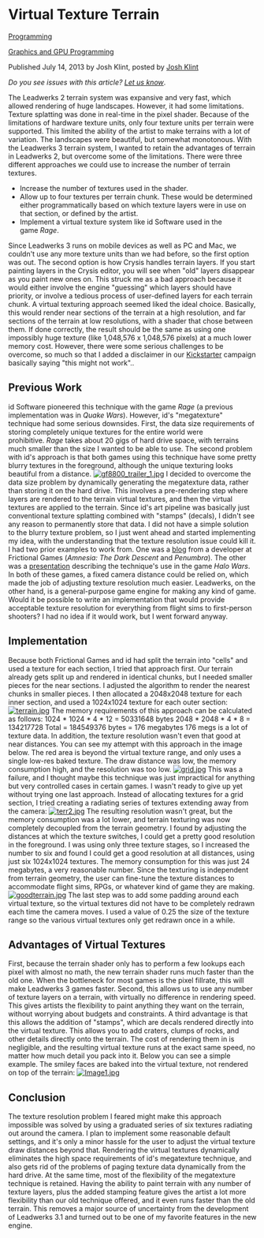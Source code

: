 # Virtual Texture Terrain

[Programming](https://www.gamedev.net/tutorials/programming)

[Graphics and GPU Programming](https://www.gamedev.net/tutorials/programming/graphics)

Published July 14, 2013 by Josh Klint, posted by [Josh Klint](https://www.gamedev.net/josh-klint)

_Do you see issues with this article? [Let us know](mailto:support@gamedev.net)_.

The Leadwerks 2 terrain system was expansive and very fast, which allowed rendering of huge landscapes. However, it had some limitations. Texture splatting was done in real-time in the pixel shader. Because of the limitations of hardware texture units, only four texture units per terrain were supported. This limited the ability of the artist to make terrains with a lot of variation. The landscapes were beautiful, but somewhat monotonous. With the Leadwerks 3 terrain system, I wanted to retain the advantages of terrain in Leadwerks 2, but overcome some of the limitations. There were three different approaches we could use to increase the number of terrain textures.

-   Increase the number of textures used in the shader.
-   Allow up to four textures per terrain chunk. These would be determined either programmatically based on which texture layers were in use on that section, or defined by the artist.
-   Implement a virtual texture system like id Software used in the game _Rage_.

Since Leadwerks 3 runs on mobile devices as well as PC and Mac, we couldn't use any more texture units than we had before, so the first option was out. The second option is how Crysis handles terrain layers. If you start painting layers in the Crysis editor, you will see when "old" layers disappear as you paint new ones on. This struck me as a bad approach because it would either involve the engine "guessing" which layers should have priority, or involve a tedious process of user-defined layers for each terrain chunk. A virtual texturing approach seemed liked the ideal choice. Basically, this would render near sections of the terrain at a high resolution, and far sections of the terrain at low resolutions, with a shader that chose between them. If done correctly, the result should be the same as using one impossibly huge texture (like 1,048,576 x 1,048,576 pixels) at a much lower memory cost. However, there were some serious challenges to be overcome, so much so that I added a disclaimer in our [Kickstarter](http://www.kickstarter.com/projects/1937035674/leadwerks-build-linux-games-on-linux) campaign basically saying "this might not work"..

## Previous Work

id Software pioneered this technique with the game _Rage_ (a previous implementation was in _Quake Wars_). However, id's "megatexture" technique had some serious downsides. First, the data size requirements of storing completely unique textures for the entire world were prohibitive. _Rage_ takes about 20 gigs of hard drive space, with terrains much smaller than the size I wanted to be able to use. The second problem with id's approach is that both games using this technique have some pretty blurry textures in the foreground, although the unique texturing looks beautiful from a distance. [![gf8800_trailer_1.jpg](https://uploads.gamedev.net/monthly_07_2013/ccs-177507-0-26333700-1373311408.jpg)](https://uploads.gamedev.net/monthly_07_2013/ccs-177507-0-26333700-1373311408.jpg) I decided to overcome the data size problem by dynamically generating the megatexture data, rather than storing it on the hard drive. This involves a pre-rendering step where layers are rendered to the terrain virtual textures, and then the virtual textures are applied to the terrain. Since id's art pipeline was basically just conventional texture splatting combined with "stamps" (decals), I didn't see any reason to permanently store that data. I did not have a simple solution to the blurry texture problem, so I just went ahead and started implementing my idea, with the understanding that the texture resolution issue could kill it. I had two prior examples to work from. One was a [blog](http://frictionalgames.blogspot.com/2010/11/tech-feature-terrain-textures.html) from a developer at Frictional Games (_Amnesia: The Dark Descent_ and _Penumbra_). The other was a [presentation](http://www.gdcvault.com/play/1277/HALO-WARS-The-Terrain-of) describing the technique's use in the game _Halo Wars_. In both of these games, a fixed camera distance could be relied on, which made the job of adjusting texture resolution much easier. Leadwerks, on the other hand, is a general-purpose game engine for making any kind of game. Would it be possible to write an implementation that would provide acceptable texture resolution for everything from flight sims to first-person shooters? I had no idea if it would work, but I went forward anyway.

## Implementation

Because both Frictional Games and id had split the terrain into "cells" and used a texture for each section, I tried that approach first. Our terrain already gets split up and rendered in identical chunks, but I needed smaller pieces for the near sections. I adjusted the algorithm to render the nearest chunks in smaller pieces. I then allocated a 2048x2048 texture for each inner section, and used a 1024x1024 texture for each outer section: [![terrain.jpg](https://uploads.gamedev.net/monthly_07_2013/ccs-177507-0-73346200-1373311446.jpg)](https://uploads.gamedev.net/monthly_07_2013/ccs-177507-0-73346200-1373311446.jpg) The memory requirements of this approach can be calculated as follows: 1024 * 1024 * 4 * 12 = 50331648 bytes 2048 * 2048 * 4 * 8 = 134217728 Total = 184549376 bytes = 176 megabytes 176 megs is a lot of texture data. In addition, the texture resolution wasn't even that good at near distances. You can see my attempt with this approach in the image below. The red area is beyond the virtual texture range, and only uses a single low-res baked texture. The draw distance was low, the memory consumption high, and the resolution was too low. [![grid.jpg](https://uploads.gamedev.net/monthly_07_2013/ccs-177507-0-06942000-1373311501.jpg)](https://uploads.gamedev.net/monthly_07_2013/ccs-177507-0-06942000-1373311501.jpg) This was a failure, and I thought maybe this technique was just impractical for anything but very controlled cases in certain games. I wasn't ready to give up yet without trying one last approach. Instead of allocating textures for a grid section, I tried creating a radiating series of textures extending away from the camera: [![terr2.jpg](https://uploads.gamedev.net/monthly_07_2013/ccs-177507-0-89107700-1373311459.jpg)](https://uploads.gamedev.net/monthly_07_2013/ccs-177507-0-89107700-1373311459.jpg) The resulting resolution wasn't great, but the memory consumption was a lot lower, and terrain texturing was now completely decoupled from the terrain geometry. I found by adjusting the distances at which the texture switches, I could get a pretty good resolution in the foreground. I was using only three texture stages, so I increased the number to six and found I could get a good resolution at all distances, using just six 1024x1024 textures. The memory consumption for this was just 24 megabytes, a very reasonable number. Since the texturing is independent from terrain geometry, the user can fine-tune the texture distances to accommodate flight sims, RPGs, or whatever kind of game they are making. [![goodterrain.jpg](https://uploads.gamedev.net/monthly_07_2013/ccs-177507-0-62412000-1373311518.jpg)](https://uploads.gamedev.net/monthly_07_2013/ccs-177507-0-62412000-1373311518.jpg) The last step was to add some padding around each virtual texture, so the virtual textures did not have to be completely redrawn each time the camera moves. I used a value of 0.25 the size of the texture range so the various virtual textures only get redrawn once in a while.

## Advantages of Virtual Textures

First, because the terrain shader only has to perform a few lookups each pixel with almost no math, the new terrain shader runs much faster than the old one. When the bottleneck for most games is the pixel fillrate, this will make Leadwerks 3 games faster. Second, this allows us to use any number of texture layers on a terrain, with virtually no difference in rendering speed. This gives artists the flexibility to paint anything they want on the terrain, without worrying about budgets and constraints. A third advantage is that this allows the addition of "stamps", which are decals rendered directly into the virtual texture. This allows you to add craters, clumps of rocks, and other details directly onto the terrain. The cost of rendering them in is negligible, and the resulting virtual texture runs at the exact same speed, no matter how much detail you pack into it. Below you can see a simple example. The smiley faces are baked into the virtual texture, not rendered on top of the terrain: [![Image1.jpg](https://uploads.gamedev.net/monthly_07_2013/ccs-177507-0-41715700-1373403976.jpg)](https://uploads.gamedev.net/monthly_07_2013/ccs-177507-0-41715700-1373403976.jpg)

## Conclusion

The texture resolution problem I feared might make this approach impossible was solved by using a graduated series of six textures radiating out around the camera. I plan to implement some reasonable default settings, and it's only a minor hassle for the user to adjust the virtual texture draw distances beyond that. Rendering the virtual textures dynamically eliminates the high space requirements of id's megatexture technique, and also gets rid of the problems of paging texture data dynamically from the hard drive. At the same time, most of the flexibility of the megatexture technique is retained. Having the ability to paint terrain with any number of texture layers, plus the added stamping feature gives the artist a lot more flexibility than our old technique offered, and it even runs faster than the old terrain. This removes a major source of uncertainty from the development of Leadwerks 3.1 and turned out to be one of my favorite features in the new engine.